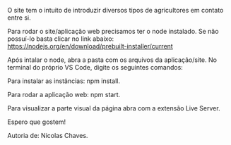 O site tem o intuito de introduzir diversos tipos de agricultores em contato entre si.

Para rodar o site/aplicação web precisamos ter o node instalado. Se não possuí-lo basta clicar no link abaixo:
https://nodejs.org/en/download/prebuilt-installer/current

Após intalar o node, abra a pasta com os arquivos da aplicação/site.
No terminal do próprio VS Code, digite os seguintes comandos:

Para instalar as instâncias: npm install.

Para rodar a aplicação web: npm start.

Para visualizar a parte visual da página abra com a extensão Live Server.

Espero que gostem!

Autoria de: Nicolas Chaves.
